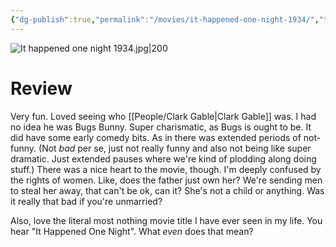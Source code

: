 ```yaml
---
{"dg-publish":true,"permalink":"/movies/it-happened-one-night-1934/","tags":["movies"],"created":"2024-05-24","updated":"2025-03-13"}
---
```



![It happened one night 1934.jpg|200](/img/user/Attachments/It%20happened%20one%20night%201934.jpg)

# Review

Very fun. Loved seeing who [[People/Clark Gable\|Clark Gable]] was. I had no idea he was Bugs Bunny. Super charismatic, as Bugs is ought to be. It did have some early comedy bits. As in there was extended periods of not-funny. (Not *bad* per se, just not really funny and also not being like super dramatic. Just extended pauses where we're kind of plodding along doing stuff.) There was a nice heart to the movie, though. I'm deeply confused by the rights of women. Like, does the father just own her? We're sending men to steal her away, that can't be ok, can it? She's not a child or anything. Was it really that bad if you're unmarried?

Also, love the literal most nothing movie title I have ever seen in my life. You hear "It Happened One Night". What *even* does that mean?
